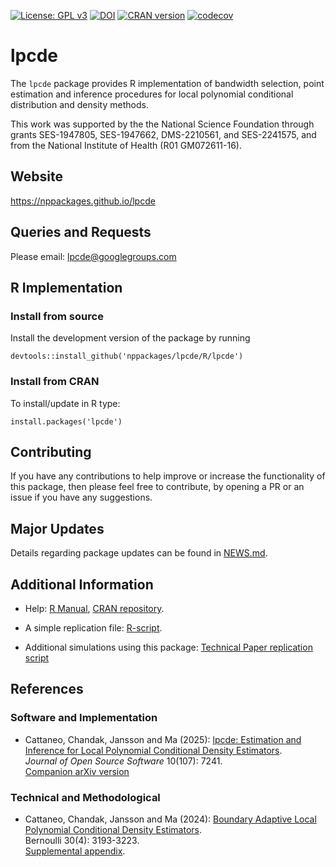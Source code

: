 [![License: GPL v3](https://img.shields.io/badge/License-GPLv3-blue.svg)](https://www.gnu.org/licenses/gpl-3.0)
[![DOI](https://joss.theoj.org/papers/10.21105/joss.07241/status.svg)](https://doi.org/10.21105/joss.07241)
[![CRAN version](https://img.shields.io/cran/v/lpcde?color=7733BB&label=CRAN)](https://cran.r-project.org/web/packages/lpcde/index.html)
[![codecov](https://codecov.io/gh/nppackages/lpcde/branch/main/graph/badge.svg?token=DE4RI272QB)](https://codecov.io/gh/nppackages/lpcde)

# lpcde

The `lpcde` package provides R implementation of bandwidth selection, point estimation and inference procedures for local polynomial conditional distribution and density methods.

This work was supported by the the National Science Foundation through grants SES-1947805, SES-1947662, DMS-2210561, and SES-2241575, and from the National Institute of Health (R01 GM072611-16).

## Website

https://nppackages.github.io/lpcde

## Queries and Requests

Please email: [lpcde@googlegroups.com](mailto:lpcde@googlegroups.com)

## R Implementation

### Install from source

Install the development version of the package by running

```
devtools::install_github('nppackages/lpcde/R/lpcde')
```

### Install from CRAN
To install/update in R type:

```
install.packages('lpcde')
```

## Contributing
If you have any contributions to help improve or increase the functionality of this package, then please feel free to contribute, by opening a PR or an issue if you have any suggestions.

## Major Updates
Details regarding package updates can be found in [NEWS.md](https://github.com/nppackages/lpcde/blob/main/R/lpcde/NEWS.md).

## Additional Information

- Help: [R Manual](https://cran.r-project.org/web/packages/lpcde/lpcde.pdf), [CRAN repository](https://cran.r-project.org/web/packages/lpcde/index.html).

- A simple replication file: [R-script](replication_scripts/lpcde_illustration.R).

- Additional simulations using this package: [Technical Paper replication script](https://github.com/nppackages-replication/CCJM_2024_Bernoulli)


## References

### Software and Implementation

- Cattaneo, Chandak, Jansson and Ma (2025): [lpcde: Estimation and Inference for Local Polynomial Conditional Density Estimators](https://mdcattaneo.github.io/papers/Cattaneo-Chandak-Jansson-Ma_2025_JOSS.pdf).<br>
_Journal of Open Source Software_ 10(107): 7241.<br>
[Companion arXiv version](https://mdcattaneo.github.io/papers/Cattaneo-Chandak-Jansson-Ma_2025_JOSS--arXiv.pdf)


### Technical and Methodological

- Cattaneo, Chandak, Jansson and Ma (2024): [Boundary Adaptive Local Polynomial Conditional Density Estimators](https://nppackages.github.io/references/Cattaneo-Chandak-Jansson-Ma_2024_Bernoulli.pdf).<br>
Bernoulli 30(4): 3193-3223.<br>
[Supplemental appendix](https://nppackages.github.io/references/Cattaneo-Chandak-Jansson-Ma_2024_Bernoulli--Supplemental.pdf).
